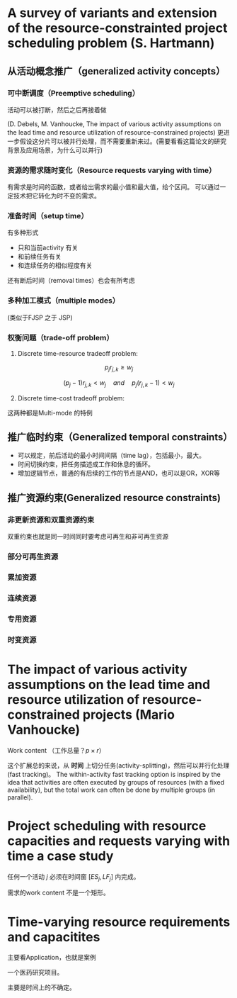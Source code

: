 # A survey of variants and extension of the resource-constrainted project scheduling problem (S. Hartmann)

## 从活动概念推广（generalized activity concepts）

### 可中断调度（Preemptive scheduling）

活动可以被打断，然后之后再接着做

(D. Debels, M. Vanhoucke, The impact of various activity assumptions on the
lead time and resource utilization of resource-constrained projects) 更进一步假设这分片可以被并行处理，而不需要重新来过。(需要看看这篇论文的研究背景及应用场景，为什么可以并行)

### 资源的需求随时变化（Resource requests varying with time）

有需求是时间的函数，或者给出需求的最小值和最大值，给个区间。
可以通过一定技术把它转化为时不变的需求。

### 准备时间（setup time）
有多种形式
- 只和当前activity 有关
- 和前续任务有关
- 和连续任务的相似程度有关

还有断后时间（removal times）也会有所考虑

### 多种加工模式（multiple modes）

(类似于FJSP 之于 JSP)

### 权衡问题（trade-off problem）

1. Discrete time-resource tradeoff problem: 

$$
p_j r_{j,k} \ge w_j
$$

$$
(p_j - 1) r_{j,k} < w_j \quad and \quad p_j (r_{j,k}-1) < w_j
$$

2. Discrete time-cost tradeoff problem:


这两种都是Multi-mode 的特例

##  推广临时约束（Generalized temporal constraints）

- 可以规定，前后活动的最小时间间隔（time lag），包括最小，最大。
- 时间切换约束，把任务描述成工作和休息的循环。
- 增加逻辑节点，普通的有后续的工作的节点是AND，也可以是OR，XOR等

## 推广资源约束(Generalized resource constraints)

### 非更新资源和双重资源约束

双重约束也就是同一时间同时要考虑可再生和非可再生资源

### 部分可再生资源

### 累加资源

### 连续资源

### 专用资源

### 时变资源

# The impact of various activity assumptions on the lead time and resource utilization of resource-constrained projects (Mario Vanhoucke)

Work content （工作总量？$p \times r$）

这个扩展总的来说，从 **时间** 上切分任务(activity-splitting)，然后可以并行化处理(fast tracking)。
The within-activity fast tracking option is inspired by the idea that
activities are often executed by groups of resources (with a fixed availability), but the total work can often be done
by multiple groups (in parallel).

# Project scheduling with resource capacities and requests varying with time a case study

任何一个活动 $j$ 必须在时间窗 $[ES_j, LF_j]$ 内完成。

需求的work content 不是一个矩形。

# Time-varying resource requirements and capacitites

主要看Application，也就是案例

一个医药研究项目。

主要是时间上的不确定。